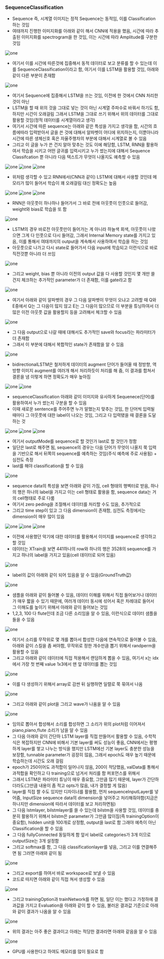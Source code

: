### SequenceClassification
- Sequence 즉, 시계열 이미지는 정적 Sequence는 동적임, 이를 Classification하는 것임
- 여태까지 진행한 이미지화를 아래와 같이 해서 CNN에 적용을 했음, 시간에 따라 추출된 이미지화를 spectrogram을 한 것임, 이는 시간에 따라 Amplitude를 구분한 것임

![one](/img/DeepLearning/Sequence/one.png)

- 여기서 이를 시간에 따른것에 집중해서 동적 데이터로 보고 분류를 할 수 있는데 이를 SequenceClassification이라고 함, 여기서 이를 LSTM을 활용할 것임, 아래와 같이 다른 부분이 존재함

![one](/img/DeepLearning/Sequence/two.png)

- 여기서 Sequence에 집중해서 LSTM을 쓰는 것임, 이전에 한 것에서 CNN 처리한 것이 아닌
- LSTM을 할 때 위의 것을 그대로 넣는 것이 아닌 시계열 주파수로 바꿔서 하기도 함, 하지만 시간이 오래걸림 그래서 LSTM을 그대로 쓰기 위해서 위의 데이터를 그대로 활용할 것임(정적 데이터를 시계열이라고 생각)
- 여기서 시간에 따른 sequence는 아래와 같은 특성을 가지고 생각을 함, 시간의 흐름에따라 입력받아서 글을 쓴 것에 대해서 알파벳이 어디에 위치하는지, 이뿐아니라 시간에 따른 생체신호 혹은 자율주행차의 부분에 대해서 시계열로 볼 수 있음
- 그리고 이 글을 누가 쓴 건지 알아 맞추는 것도 이에 해당함, LSTM, RNN을 활용하여서 학습을 시키고 어떤 글귀를 입력시키고 누가 썼는지에 대해서 Sequence Classifcation 뿐 아니라 다음 텍스트가 무엇이 나올지도 예측할 수 있음

![one](/img/DeepLearning/Sequence/three.png)
![one](/img/DeepLearning/Sequence/four.png)
![one](/img/DeepLearning/Sequence/five.png)

- 위처럼 생각할 수 있고 RNN에서(CNN과 같이) LSTM에 대해서 사용할 것인데 메모리가 많이 들어서 학습이 꽤 오래걸림 대신 정확도는 높음

![one](/img/DeepLearning/Sequence/six.png)
![one](/img/DeepLearning/Sequence/seven.png)
![one](/img/DeepLearning/Sequence/eight.png)

- RNN은 아웃풋이 하나하나 들어가서 그 바로 전에 아웃풋이 인풋으로 들어감, weight와 bias로 학습을 또 함

![one](/img/DeepLearning/Sequence/nine.png)

- LSTM의 경우 바로전 아웃풋만이 들어가는 게 아니라 하늘색 회색, 아웃풋이 나왔으면 그게 다 인풋으로 다시 들어감, 그래서 Internal Memory state를 가지고 있음, 이를 통해서 여태까지의 output을 계속해서 사용하여서 학습을 하는 것임
- 아웃풋으로 나가고 다시 state로 들어가서 다음 input에 학습되고 이런식으로 바로 직전것뿐 아니라 더 쓰임

![one](/img/DeepLearning/Sequence/ten.png)

- 그리고 weight, bias 뿐 아니라 이전의 output 값을 다 사용할 것인지 몇 개만 쓸 건지 체크하는 추가적인 parameter가 더 존재함, 이를 gate라고 함

![one](/img/DeepLearning/Sequence/eleven.png)

- 여기서 아래와 같이 알파벳의 경우 그 다음 알파벳이 무엇이 오냐고 고려할 때 Q와 E중에서 Q는 그 다음이 많지 않고 E는 그 다음이 많으므로 이 부분을 튜닝하여서 더 많은 이전 아웃풋 값을 활용할지 등을 고려해서 체크할 수 있음

![one](/img/DeepLearning/Sequence/twelve.png)

- 그 다음 output으로 나갈 때에 대해서도 추가적인 save와 focus라는 파라미터가 더 존재함
- 그래서 이 부분에 대해서 복합적인 state가 존재함을 알 수 있음

![one](/img/DeepLearning/Sequence/thirteen.png)

- bidirectionalLSTM은 철저하게 데이터의 augment 단어가 들어올 때 정방향, 역방향 이미지 augment를 여러개 해서 처리하듯이 처리를 해 줌, 이 결과를 합쳐서 결론을 냄 이렇게 하면 정확도가 매우 높아짐

![one](/img/DeepLearning/Sequence/fourteen.png)
![one](/img/DeepLearning/Sequence/fifteen.png)

- sequenceClassification 아래와 같이 이미지와 유사하게 Sequenece(단어)를 활용하여서 누가 썼는지 구분을 할 수 있음
- 이때 새로운 sentence를 주어주면 누가 말했는지 맞추는 것임, 한 단어씩 입력될 때마다 그 아웃풋에 대한 label이 나오는 것임, 그리고 다 입력됐을 때 결론을 도달하는 것

![one](/img/DeepLearning/Sequence/sixteen.png)
![one](/img/DeepLearning/Sequence/seventeen.png)
![one](/img/DeepLearning/Sequence/eighteen.png)

- 여기서 outputMode를 sequence로 할 것인가 last로 할 것인가 정함
- 일단은 last로 해주면 됨, sequence의 경우는 다음 단어가 무엇이 나올지 쭉 입력을 기반으로 해서 뒤쪽의 sequence를 예측하는 것임(주식 예측에 주로 사용됨) + 심전도 측정
- last를 해야 classification을 할 수 있음

![one](/img/DeepLearning/Sequence/nineteen.png)

- sequence data의 특성을 보면 아래와 같이 가짐, cell 형태의 행벡터로 받음, 하나의 행은 하나의 label을 가지고 이는 cell 형태로 활용을 함, sequence data는 거의 cell형태로 주로 다룸
- 여기서 zero peding을 조절해서 데이터를 처리할 수도 있음, 추가적으로
- 그리고 time step이 있고 그 다음 dimension이 존재함, 심전도 측정에서는 dimension이 매우 많이 있음

![one](/img/DeepLearning/Sequence/twenty.png)
![one](/img/DeepLearning/Sequence/twentyone.png)
![one](/img/DeepLearning/Sequence/twentytwo.png)

- 이전에 사용했던 악기에 대한 데이터를 활용해서 이미지를 sequence로 생각하고 할 것임
- 데이터는 XTrain을 보면 441하나의 row와 하나의 행은 3528의 sequence를 가지고 하나의 label을 가지고 있음(cell 데이터로 되어 있음)

![one](/img/DeepLearning/Sequence/twentythree.png)

- label의 값이 아래와 같이 되어 있음을 알 수 있음(GroundTruth값)

![one](/img/DeepLearning/Sequence/twentyfour.png)

- 샘플을 아래와 같이 들어볼 수 있음, 데이터 이해를 위해서 직접 들어보거나 데이터가 매우 짧을 수 있기 때문에, 여러개 데이터 동시에 섞어서 혹은 차례대로 들어서 그 이해도를 높이기 위해서 아래와 같이 들어보는 것임
- 1,2,3, 100 다 flute인데 조금 다른 소리임을 알 수 있음, 이런식으로 데이터 샘플을 들을 수 있음

![one](/img/DeepLearning/Sequence/twentyfive.png)

- 여기서 소리를 무작위로 몇 개를 뽑아서 합성한 다음에 연속적으로 들어볼 수 있음, 아래와 같이 스킬을 좀 써야함, 무작위로 정한 개수만큼 뽑기 위해서 randperm을 활용할 수 있음
- 그리고 아래와 같이 데이터에 직접 적용해서 랜덤하게 뽑을 수 있음, 여기서 x는 idx에서 가장 첫 번째 value 1x3에서 맨 앞 데이터를 뽑는 것임

![one](/img/DeepLearning/Sequence/twentysix.png)

- 이를 다 생성하기 위해서 array로 감싼 뒤 실행하면 일렬로 쭉 묶여서 나옴

![one](/img/DeepLearning/Sequence/twentyseven.png)

- 그리고 아래와 같이 plot을 그리고 wave가 나옴을 알 수 있음

![one](/img/DeepLearning/Sequence/twentyeight.png)

- 임의로 뽑아서 합성해서 소리를 합성하면 그 소리가 위의 plot처럼 이어져서 piano,piano,flute 소리가 남을 알 수 있음
- 그 다음 아래와 같이 간단하 LSTM layer를 직접 만들어서 활용할 수 있음, 수학적 식은 복잡하지만 CNN에 비해서 기본 layer를 써도 성능이 좋음, CNN에서는 평행하게 layer를 쌓고 나누는 방식을 했지만 LSTM에선 기본 layer도 충분한 성능을 보장함, tunnable parameter가 굉장히 많음, 그래서 epoch도 매우 높기 때문에 학습하는데 시간도 오래 걸림
- epoch가 250이어도 과적합이 일어나지 않음, 200이 적당했음, valData를 통해서 과적합을 확인하고 다 training으로 넘겨서 처리를 함 퍼포먼스를 위해서
- 그래서 LSTM은 파라미터 튜닝이 매우 중요함, 그만큼 많기 때문에, layer가 간단하더라도(그만큼 내용이 좀 적고 opts가 많음, 내가 결정할 게 많음)
- layer를 직접 짤 수도 있지만 디자이너를 활용함, 먼저 sequenceInputLayer를 넣어줌, InputSize sequence data의 dimension을 넣어주고 처리해줘야함(지금은 하나지만 dimension에 따라서 데이터를 보고 처리하면됨)
- 그 다음 lstmlayer, bilstmlayer를 쓸 수 있는데 bilstm을 사용할 것임, 데이터를 충분히 활용하기 위해서 bilstm은 parameter가 그만큼 많이짐(즉 trainingOption이 중요함), hidden unit을 100개로 상정함, output을 last로 함 그래야 예측이 아닌 Classification을 할 수 있음
- 그 다음 fullyConnected 동일하게 함 앞서 label로 categories가 3개 이므로 outputSize는 3개 설정함
- 그리고 softmax를 함, 그 다음 classificationlayer를 넣음, 그리고 이를 연결해주면 됨 그러면 아래와 같이 됨

![one](/img/DeepLearning/Sequence/twentynine.png)

- 그리고 export를 하여서 바로 workspace로 보낼 수 있음
- 코드로 따지면 아래와 같이 직접 쳐서 생성할 수 있음

![one](/img/DeepLearning/Sequence/thirty.png)

- 그리고 trainingOption과 trainNetwork를 하면 됨, 일단 이는 했다고 가정하에 결과값을 가지고 Evaluation을 아래와 같이 할 수 있음, 불러온 결과값 기준으로 아래와 같이 결과가 나옴을 알 수 있음

![one](/img/DeepLearning/Sequence/thirtyone.png)

- 위의 결과는 아주 좋은 결과이고 아래는 적당한 결과라면 아래와 같음을 알 수 있음

![one](/img/DeepLearning/Sequence/thirtytwo.png)

- GPU를 사용한다고 하여도 메모리를 많이 필요로 함